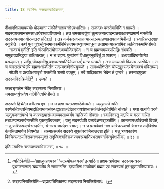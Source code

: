 ```yaml
---
title: 18 स्वामिनः सप्तदशत्वाधिकरणम्

---
```

दीक्षादक्षिणावाक्ययोः षोडशानां संकीर्तनात्तावन्तोऽवधारिताः । सप्तदशः कस्तेषामिति न ज्ञायते । सदस्ययजमानचमसाध्वर्यवश्चावशिष्यन्ते । तत्र चमसाध्वर्यूणां तुल्यकल्पत्वादन्यतरावधारणप्रमाणं नास्तीति सदस्ययजमानयोरन्यतरः संदिह्यते । तत्र कर्मकरत्वसामान्यात्सदस्यग्रहणप्रसक्तावभिधीयते । स्वामिसप्तदशाः स्युरिति । कथं पुनः पूर्वत्रर्तुयजमानकर्मनिमित्तत्वमनभ्युपगम्याधुना तत्सामान्यात्स्वामिनः ऋत्विक्कर्माभिधीयते । ‘सदस्यं वृणीते’ इति चोत्पत्तिसंयोगादध्वर्य्वादिवद्भेदः । न च ब्रह्मण्यवयवप्रसिद्धिः संभवति । समुदायप्रसिद्धया बाधितत्वात् । न च ब्रह्मणः पुनर्वरणं विधातुमनुवदितुं वा शक्यम् । अध्वर्य्वादिष्वप्येवमेव प्रसङ्गात् । सर्वेषु चोपहवादिषु ब्रह्ममन्त्रव्यतिरेकेणास्य[^1] मन्त्रः पठ्यते । तत्र चान्याय्यो विकल्प आश्रीयेत । न च चमससंबन्धेऽपि ब्रह्मणः संकीर्तनं सदस्यशब्देनोपयुज्यते । सामर्थ्याक्षिप्तेन चोपद्रष्ट्रा सदस्येनावश्यं भवितव्यम् । सोऽपि च प्रत्यवेक्षणादृतौ यजतीति शक्यो वक्तुम् । सर्वे याज्ञिकाश्च भेदेन तं वृण्वते । तस्मादयुक्ता सदस्यनिराक्रियेति[^2] । उच्यते ।

[^1]: व्यतिरेकेणेति—‘ब्रह्मन्नुपहवयस्व’ ‘सदस्योपहवयस्व’ इत्यादिना ब्रह्ममन्त्रापेक्षया सदस्यमन्त्रस्य पृथगाम्नानात् ‘ब्रह्माणमेव ते समामनन्ति’ इत्यादिना भाष्योक्तं ब्रह्मण एव सदस्यत्वं दुरभ्युपगममित्याशयः ।


[^2]: सदस्यनिराक्रियेति—ब्रह्मव्यतिरिक्तस्य सदस्यस्य निराक्रियेत्यर्थः ।


क्रत्वङ्गत्वेन नैवैह सदस्यस्य निराक्रिया ।  
चमसाध्वर्युवत्त्वेष नर्त्विगित्यभिधीयते ॥  


सदस्यो हि भेदेन वरीतव्य एव । न च ब्रह्मा सदस्यशब्देनोच्यते । ऋतुयजने सति वरणेनर्त्विक्त्वनियमाद्दक्षिणाभागसंबन्धद्वादशाहदीक्षावाक्ययोश्चासंकीर्तनादृत्विगिति नोच्यते । यथा सत्यपि वरणे ऋतुयजनसंबन्धे च कारणद्वयासंभवाच्चमसाध्वर्यव ऋत्विजो नोक्ताः । स्वामिनस्तु यद्यपि च वरणं नास्ति तथाऽप्यन्यत्सर्वमस्तीति युक्तमृत्विक्त्वम् । यत्तु सदस्योऽपि प्रत्यवेक्षणाद्यजतीति । वचनसामर्थ्यादेवासौ व्रियते, न तु कश्चित्पदार्थस्तदधीनः, येनास्य व्यपदेशः स्यात् । न च प्रत्यवेक्षणं नाम कश्चित्पदार्थो येनास्य कर्तृविशेषः केनचित्प्रमाणेन नियम्येत । तस्मात्सत्येव सदस्ये सूक्तं स्वामिसप्तदशा इति । यत्तु भाष्यकारेण किंचित्सदस्यनिराकरणपरमुक्तं तदृत्विक्त्वनिराकरणपरस्यातिरभसवचनमित्युपेक्षणीयम् ॥ ३८ ॥

इति स्वामिनः सप्तदशत्वाधिकरणम् ॥ १८ ॥